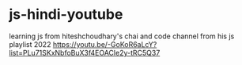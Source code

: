 # js-hindi-youtube
learning js from hiteshchoudhary's chai and code channel from his js playlist 2022
https://youtu.be/-GoKoR6aLcY?list=PLu71SKxNbfoBuX3f4EOACle2y-tRC5Q37
